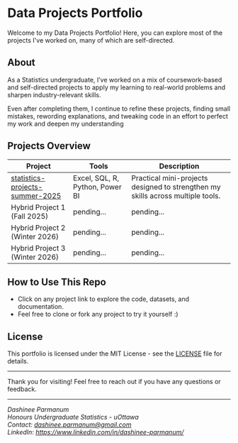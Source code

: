 # Data Projects Portfolio

Welcome to my Data Projects Portfolio! Here, you can explore most of the projects I've worked on, many of which are self-directed.

## About

As a Statistics undergraduate, I’ve worked on a mix of coursework-based and self-directed projects to apply my learning to real-world problems and sharpen industry-relevant skills.

Even after completing them, I continue to refine these projects, finding small mistakes, rewording explanations, and tweaking code in an effort to perfect my work and deepen my understanding

## Projects Overview

| Project | Tools | Description |
|---------|-------|-------------|
| [statistics-projects-summer-2025](https://github.com/DashineePARMANUM/statistics-projects-summer-2025) | Excel, SQL, R, Python, Power BI | Practical mini-projects designed to strengthen my skills across multiple tools. |
| Hybrid Project 1 (Fall 2025) | pending... | pending... |
| Hybrid Project 2 (Winter 2026) | pending... | pending... |
| Hybrid Project 3 (Winter 2026) | pending... | pending... |

## How to Use This Repo
- Click on any project link to explore the code, datasets, and documentation.  
- Feel free to clone or fork any project to try it yourself :)

## License

This portfolio is licensed under the MIT License - see the [LICENSE](LICENSE) file for details.

---

Thank you for visiting! Feel free to reach out if you have any questions or feedback.

---

*Dashinee Parmanum*  
*Honours Undergraduate Statistics - uOttawa*  
*Contact: dashinee.parmanum@gmail.com*  
*LinkedIn: https://www.linkedin.com/in/dashinee-parmanum/*
